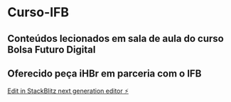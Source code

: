 # Curso-IFB

## Conteúdos lecionados em sala de aula do curso Bolsa Futuro Digital
## Oferecido peça iHBr em parceria com o IFB


[Edit in StackBlitz next generation editor ⚡️](https://stackblitz.com/~/github.com/Emersontlsd/Curso-IFB)